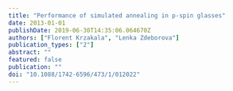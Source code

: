 ```yaml
---
title: "Performance of simulated annealing in p-spin glasses"
date: 2013-01-01
publishDate: 2019-06-30T14:35:06.064670Z
authors: ["Florent Krzakala", "Lenka Zdeborova"]
publication_types: ["2"]
abstract: ""
featured: false
publication: ""
doi: "10.1088/1742-6596/473/1/012022"
---
```


